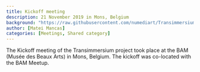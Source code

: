 ```yaml
---
title: Kickoff meeting
description: 21 November 2019 in Mons, Belgium
background: "https://raw.githubusercontent.com/numediart/Transimmersium/main/assets/img/meetup2.png?ixlib=rb-1.2.1&ixid=eyJhcHBfaWQiOjEyMDd9&auto=format&fit=crop&w=1200&q=80"
author: [Matei Mancas]
categories: [Meetings, Shared category]
---
```


The Kickoff meeting of the Transimmersium project took place at the BAM (Musée des Beaux Arts) in Mons, Belgium. The kickoff was co-located with the BAM Meetup. 